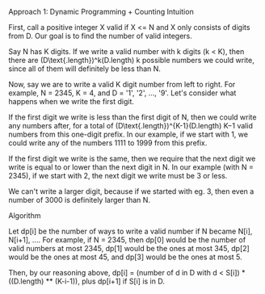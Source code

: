 Approach 1: Dynamic Programming + Counting
Intuition

First, call a positive integer X valid if X <= N and X only consists of digits from D. Our goal is to find the number of valid integers.

Say N has K digits. If we write a valid number with k digits (k < K), then there are (D\text{.length})^k(D.length) 
k
  possible numbers we could write, since all of them will definitely be less than N.

Now, say we are to write a valid K digit number from left to right. For example, N = 2345, K = 4, and D = '1', '2', ..., '9'. Let's consider what happens when we write the first digit.

If the first digit we write is less than the first digit of N, then we could write any numbers after, for a total of (D\text{.length})^{K-1}(D.length) 
K−1
  valid numbers from this one-digit prefix. In our example, if we start with 1, we could write any of the numbers 1111 to 1999 from this prefix.

If the first digit we write is the same, then we require that the next digit we write is equal to or lower than the next digit in N. In our example (with N = 2345), if we start with 2, the next digit we write must be 3 or less.

We can't write a larger digit, because if we started with eg. 3, then even a number of 3000 is definitely larger than N.

Algorithm

Let dp[i] be the number of ways to write a valid number if N became N[i], N[i+1], .... For example, if N = 2345, then dp[0] would be the number of valid numbers at most 2345, dp[1] would be the ones at most 345, dp[2] would be the ones at most 45, and dp[3] would be the ones at most 5.

Then, by our reasoning above, dp[i] = (number of d in D with d < S[i]) * ((D.length) ** (K-i-1)), plus dp[i+1] if S[i] is in D.
